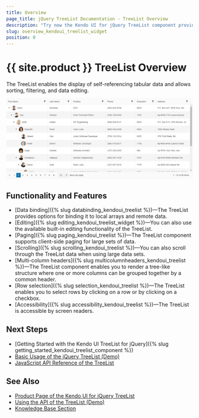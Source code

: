 ```yaml
---
title: Overview
page_title: jQuery TreeList Documentation - TreeList Overview
description: "Try now the Kendo UI for jQuery TreeList component providing sorting, filtering, and data editing capabilities."
slug: overview_kendoui_treelist_widget
position: 0
---
```


# {{ site.product }} TreeList Overview

The TreeList enables the display of self-referencing tabular data and allows sorting, filtering, and data editing.

![Kendo UI for jQuery TreeList Overview](images/treelist-overview.png)

## Functionality and Features

* [Data binding]({% slug databinding_kendoui_treelist %})&#8212;The TreeList provides options for binding it to local arrays and remote data.
* [Editing]({% slug editing_kendoui_treelist_widget %})&#8212;You can also use the available built-in editing functionality of the TreeList.
* [Paging]({% slug paging_kendoui_treelist %})&#8212;The TreeList component supports client-side paging for large sets of data.
* [Scrolling]({% slug scrolling_kendoui_treelist %})&#8212;You can also scroll through the TreeList data when using large data sets.
* [Multi-column headers]({% slug multicolumnheaders_kendoui_treelist %})&#8212;The TreeList component enables you to render a tree-like structure where one or more columns can be grouped together by a common header.
* [Row selection]({% slug selection_kendoui_treelist %})&#8212;The TreeList enables you to select rows by clicking on a row or by clicking on a checkbox.
* [Accessibility]({% slug accessibility_kendoui_treelist %})&#8212;The TreeList is accessible by screen readers.

## Next Steps

* [Getting Started with the Kendo UI TreeList for jQuery]({% slug getting_started_kendoui_treelist_component %})
* [Basic Usage of the jQuery TreeList (Demo)](https://demos.telerik.com/kendo-ui/treelist/index)
* [JavaScript API Reference of the TreeList](/api/javascript/ui/treelist)

## See Also

* [Product Page of the Kendo UI for jQuery TreeList](https://www.telerik.com/kendo-jquery-ui/treelist)
* [Using the API of the TreeList (Demo)](https://demos.telerik.com/kendo-ui/treelist/api)
* [Knowledge Base Section](/knowledge-base)
